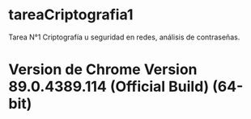 # tareaCriptografia1
Tarea N°1 Criptografía u seguridad en redes, análisis de contraseñas.

# Version de Chrome Version 89.0.4389.114 (Official Build) (64-bit)
